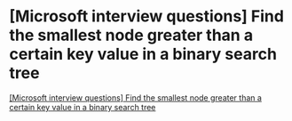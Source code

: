 # [Microsoft interview questions] Find the smallest node greater than a certain key value in a binary search tree
[[Microsoft interview questions] Find the smallest node greater than a certain key value in a binary search tree](https://aiwithcloud.com/2022/09/16/microsoft_interview_questions_find_the_smallest_node_greater_than_a_certain_key_value_in_a_binary_search_tree/)
